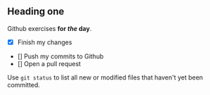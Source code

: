 ## Heading one 

Github exercises **for _the_ day**. 

- [x] Finish my changes 
- [] Push my commits to Github 
- [] Open a pull request 

Use `git status` to list all new or modified files that haven't yet been committed.
